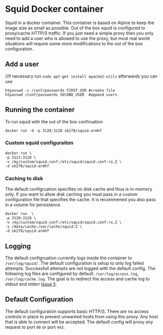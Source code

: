 # Squid Docker container
Squid in a docker container.  This container is based on Alpine to keep the image size as small as possible.  Out of the box squid is configured to proxy/cache HTTP/S traffic.  If you just need a simple proxy then you only need to add a user who is allowed to use the proxy, but most real world situations will require some more modifications to the out of the box configuration.

## Add a user 
//If necessary run ```sudo apt-get install apache2-utils``` afterwards you can use
```
htpasswd -c /conf/passwords FIRST_USR #create file
htpasswd /conf/passwords SECOND_USER  #append users
```

## Running the container
To run squid with the out of the box confiruation 

```
docker run -d -p 3128:3128 sk278/squid-armhf
```


### Custom squid configuraiton

```
docker run \
-p 3121:3128 \
-v /my/custom/squid.conf:/etc/squid/squid.conf:ro,Z \
-d sk278/squid-armhf
```

### Caching to disk
The default configruation specifies no disk cache and thus is in-memory only.  If you want to allow disk caching you must pass in a custom configuration file that specifies the cache.  It is recommened you also pass in a volume for persistance.

```
docker run  \
-p 3128:3128 \
-v /my/custom/squid.conf:/etc/squid/squid.conf:ro,Z \
-v /data/cache:/var/cache/squid:Z \
-d sk278/squid-armhf
```


## Logging
The default configruation currently logs inside the container to `/var/log/squid/`.  The default configuration is setup to only log failed attempts.  Successfull attempts are *not* logged with the default config. The following log files are configured by default: `/var/log/access.log`, `/var/log/cache.log`.  The goal is to redirect the access and cache log to stdout and stderr [Issue 5](https://github.com/scbunn/docker-squid/issues/5).

## Default Configuration
The default configuration supports basic HTTP/S.  There are no access controls in place to prevent unwanted hosts from using this proxy.  Any host that is able to connect will be accepted.  The default config will proxy any request to port `80` or port `443`.
